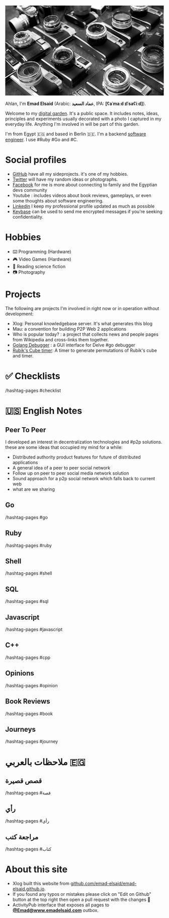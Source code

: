 ![Canon vintage cameras](/public/5ac82826c8652540c4383d39bd70a7b3a2056b4e48a08beeb18c3c41f3d1e66a.jpg)

Ahlan, I'm **Emad Elsaid** (Arabic: **عماد السعيد**, IPA: **[ʕaˈmaːd ɪlˈsaʕiːd]**).

Welcome to my [digital garden](https://github.com/MaggieAppleton/digital-gardeners). It's a public space. It includes notes, ideas, principles and experiments usually decorated with a photo I captured in my everyday life. Anything I'm involved in will be part of this garden.


I'm from Egypt 🇪🇬 and based in Berlin 🇩🇪. I'm a backend [software engineer](</Why I became a software developer>). I use #Ruby #Go and #C.

# Social profiles

* [GitHub](https://www.github.com/emad-elsaid) have all my sideprojects. it's one of my hobbies.
* [Twitter](https://www.twitter.com/emad__elsaid) will have my random ideas or photographs. 
* [Facebook](https://www.facebook.com/emad.elsaid.hamed) for me is more about connecting to family and the Egyptian devs community
* Youtube : includes videos about book reviews, gameplays, or even some thoughts about software engineering. 
* [Linkedin](https://www.linkedin.com/in/emadelsaid) I keep my professional profile updated as much as possible
* [Keybase](https://keybase.io/emadelsaid) can be used to send me encrypted messages if you're seeking confidentiality.

# Hobbies

* :keyboard: Programming (Hardware) 
* :video_game:  Video Games (Hardware)
* :book:  Reading science fiction
* :camera: Photography

# Projects

The following are projects I'm involved in right now or in operation without development: 

* Xlog: Personal knowledgebase server. It's what generates this blog
* Mau: a convention for building P2P Web 2 applications 
* Who is popular today? : a project that collects news and people pages from Wikipedia and cross-links them together.
* [Golang Debugger](https://github.com/emad-elsaid/debugger) : a GUI interface for Delve #go debugger
* [Rubik's Cube timer](/timer): A timer to generate permutations of Rubik's cube and timer.

# :white_check_mark: Checklists
/hashtag-pages #checklist 

# :us:  English Notes

## Peer To Peer

I developed an interest in decentralization technologies and #p2p  solutions. these are some ideas that occupied my mind for a while: 

- Distributed authority product features for future of distributed applications
- A general idea of a peer to peer social network
- Follow up on peer to peer social media network solution
- Sound approach for a p2p social network which falls back to current web
- what are we sharing

## Go
/hashtag-pages #go 

##  Ruby
/hashtag-pages #ruby

##  Shell
/hashtag-pages #shell
    
##  SQL
/hashtag-pages #sql
    
##  Javascript
/hashtag-pages #javascript
    
##  C++ 
/hashtag-pages #cpp

## Opinions 
/hashtag-pages #opinion

## Book Reviews
/hashtag-pages #book

## Journeys
/hashtag-pages #journey

# ملاحظات بالعربي  :egypt: 

## قصص قصيرة
/hashtag-pages #قصة

## رأي
/hashtag-pages #رأي

## مراجعة كتب
/hashtag-pages #كتاب

# About this site

* Xlog built this website from [github.com/emad-elsaid/emad-elsaid.github.io](https://github.com/emad-elsaid/emad-elsaid.github.io).
* If you found any typos or mistakes please click on "Edit on Github" button at the top right then open a pull request with the changes :pray: 
* ActivityPub interface that exposes all pages to  [**@Emad@www.emadelsaid.com**](/.well-known/webfinger) outbox.

